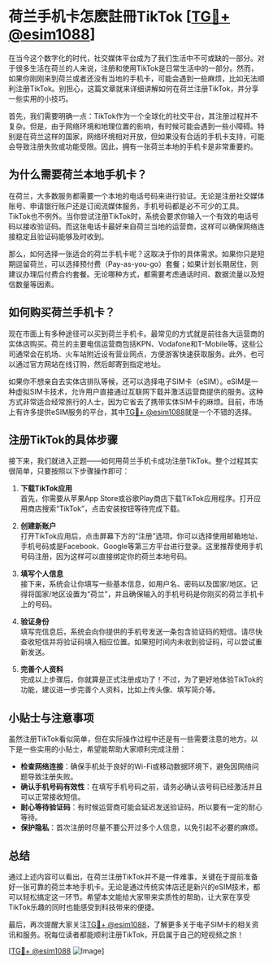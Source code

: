 # 荷兰手机卡怎麽註冊TikTok [[TG💪+ @esim1088](https://t.me/s/esim1088)]

在当今这个数字化的时代，社交媒体平台成为了我们生活中不可或缺的一部分。对于很多生活在荷兰的人来说，注册和使用TikTok是日常生活中的一部分。然而，如果你刚刚来到荷兰或者还没有当地的手机卡，可能会遇到一些麻烦，比如无法顺利注册TikTok。别担心，这篇文章就来详细讲解如何在荷兰注册TikTok，并分享一些实用的小技巧。

首先，我们需要明确一点：TikTok作为一个全球化的社交平台，其注册过程并不复杂。但是，由于网络环境和地理位置的影响，有时候可能会遇到一些小障碍。特别是在荷兰这样的国家，网络环境相对开放，但如果没有合适的手机卡支持，可能会导致注册失败或功能受限。因此，拥有一张荷兰本地的手机卡是非常重要的。

## 为什么需要荷兰本地手机卡？

在荷兰，大多数服务都需要一个本地的电话号码来进行验证。无论是注册社交媒体账号、申请银行账户还是订阅流媒体服务，手机号码都是必不可少的工具。TikTok也不例外。当你尝试注册TikTok时，系统会要求你输入一个有效的电话号码以接收验证码。而这张电话卡最好来自荷兰当地的运营商，这样可以确保网络连接稳定且验证码能够及时收到。

那么，如何选择一张适合的荷兰手机卡呢？这取决于你的具体需求。如果你只是短期逗留荷兰，可以选择预付费（Pay-as-you-go）套餐；如果计划长期居住，则建议办理后付费合约套餐。无论哪种方式，都需要考虑通话时间、数据流量以及短信数量等因素。

## 如何购买荷兰手机卡？

现在市面上有多种途径可以买到荷兰手机卡。最常见的方式就是前往各大运营商的实体店购买。荷兰的主要电信运营商包括KPN、Vodafone和T-Mobile等。这些公司通常会在机场、火车站附近设有营业网点，方便游客快速获取服务。此外，也可以通过官方网站在线订购，然后邮寄到指定地址。

如果你不想亲自去实体店排队等候，还可以选择电子SIM卡（eSIM）。eSIM是一种虚拟SIM卡技术，允许用户直接通过互联网下载并激活运营商提供的服务。这种方式非常适合经常旅行的人士，因为它省去了携带实体SIM卡的麻烦。目前，市场上有许多提供eSIM服务的平台，其中[TG💪+ @esim1088](https://t.me/s/esim1088)就是一个不错的选择。

## 注册TikTok的具体步骤

接下来，我们就进入正题——如何用荷兰手机卡成功注册TikTok。整个过程其实很简单，只要按照以下步骤操作即可：

1. **下载TikTok应用**  
   首先，你需要从苹果App Store或谷歌Play商店下载TikTok应用程序。打开应用商店搜索“TikTok”，点击安装按钮等待完成下载。

2. **创建新账户**  
   打开TikTok应用后，点击屏幕下方的“注册”选项。你可以选择使用邮箱地址、手机号码或是Facebook、Google等第三方平台进行登录。这里推荐使用手机号码注册，因为这样可以直接绑定你的荷兰本地号码。

3. **填写个人信息**  
   接下来，系统会让你填写一些基本信息，如用户名、密码以及国家/地区。记得将国家/地区设置为“荷兰”，并且确保输入的手机号码是你刚买的荷兰手机卡上的号码。

4. **验证身份**  
   填写完信息后，系统会向你提供的手机号发送一条包含验证码的短信。请尽快查收短信并将验证码填入相应位置。如果短时间内未收到验证码，可以尝试重新发送。

5. **完善个人资料**  
   完成以上步骤后，你就算是正式注册成功了！不过，为了更好地体验TikTok的功能，建议进一步完善个人资料，比如上传头像、填写简介等。

## 小贴士与注意事项

虽然注册TikTok看似简单，但在实际操作过程中还是有一些需要注意的地方。以下是一些实用的小贴士，希望能帮助大家顺利完成注册：

- **检查网络连接**：确保手机处于良好的Wi-Fi或移动数据环境下，避免因网络问题导致注册失败。
- **确认手机号码有效性**：在填写手机号码之前，请务必确认该号码已经激活并且可以正常接收短信。
- **耐心等待验证码**：有时候运营商可能会延迟发送验证码，所以要有一定的耐心等待。
- **保护隐私**：首次注册时尽量不要公开过多个人信息，以免引起不必要的麻烦。

## 总结

通过上述内容可以看出，在荷兰注册TikTok并不是一件难事，关键在于提前准备好一张可靠的荷兰本地手机卡。无论是通过传统实体店还是新兴的eSIM技术，都可以轻松搞定这一环节。希望本文能给大家带来实质性的帮助，让大家在享受TikTok乐趣的同时也能感受到科技带来的便捷。

最后，再次提醒大家关注[TG💪+ @esim1088](https://t.me/s/esim1088)，了解更多关于电子SIM卡的相关资讯和服务。祝每位读者都能顺利注册TikTok，开启属于自己的短视频之旅！

[[TG💪+ @esim1088](https://t.me/s/esim1088) ![Image](https://i.postimg.cc/4NQfJmqS/Snipaste-2025-05-13-00-14-12.png)]